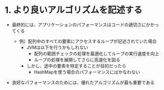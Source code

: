 # 1. より良いアルゴリズムを記述する

* 最終的には、アプリケーションのパフォーマンスはコードの適切さにかかってくる
  * 例）配列中のすべての要素にアクセスするループが記述されていた場合
    * JVMは以下を行うかもしれない
      * 配列の範囲チェックの処理を最適化してループの実行速度を向上
      * ループの処理を展開してさらに高速化を図る
    * しかし、途中の要素を特定することが目的だったら
      * HashMapを使う場合のパフォーマンスにはかなわない

* 良好なパフォーマンスのためには、優れたアルゴリズムが最も重要である